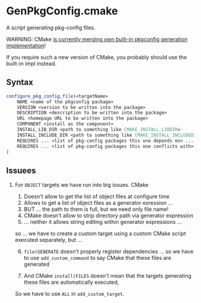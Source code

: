 GenPkgConfig.cmake
===================

A script generating pkg-config files.

WARNING: CMake [is currently merging own built-in pkgconfig generation implementation](https://gitlab.kitware.com/cmake/cmake/-/merge_requests/6363)!

If you require such a new version of CMake, you probably should use the built-in impl instead.

Syntax
------

```cmake
configure_pkg_config_file(<targetName>
	NAME <name of the pkgconfig package>
	VERSION <version to be written into the package>
	DESCRIPTION <description to be written into the package>
	URL <homepage URL to be written into the package>
	COMPONENT <install as the component>
	INSTALL_LIB_DIR <path to something like CMAKE_INSTALL_LIBDIR>
	INSTALL_INCLUDE_DIR <path to something like CMAKE_INSTALL_INCLUDEDIR>
	REQUIRES ... <list of pkg-config packages this one depends on> ...
	REQUIRES ... <list of pkg-config packages this one conflicts with> ...
)
```

Issuees
-------

1. For `OBJECT` targets we have run into big issues. CMake
	1. Doesn't allow to get the list of object files at configure time
	2. Allows to get a list of object files as a generator exression ...
	3. BUT ... the path to them is full, but we need only file name!
	4. CMake doesn't allow to strip directory path via generator expression
	5. ... neither it allows string editing within generator expressions ...

	so ... we have to create a custom target using a custom CMake script executed separately, but ...

	6. `file(GENERATE` doesn't properly register dependencies
	... so we have to use `add_custom_command` to say CMake that these files are generated
	
	7. And CMake `install(FILES` doesn't mean that the targets generating these files are automatically executed, 
	
	So we have to use `ALL` in `add_custom_target`.

